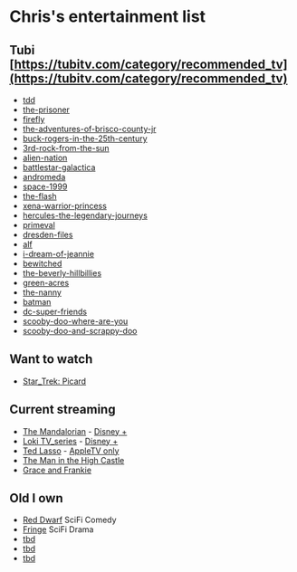 # Chris's entertainment list

## Tubi [https://tubitv.com/category/recommended_tv](https://tubitv.com/category/recommended_tv)
- [tdd]()
- [the-prisoner](https://tubitv.com/series/3254/the-prisoner)
- [firefly](https://tubitv.com/series/300007905/firefly)
- [the-adventures-of-brisco-county-jr](https://tubitv.com/series/300008433/the-adventures-of-brisco-county-jr)
- [buck-rogers-in-the-25th-century](https://tubitv.com/series/300006674/buck-rogers-in-the-25th-century)
- [3rd-rock-from-the-sun](https://tubitv.com/series/2993/3rd-rock-from-the-sun)
- [alien-nation](https://tubitv.com/series/300006380/alien-nation)
- [battlestar-galactica](https://tubitv.com/series/300006667/battlestar-galactica)
- [andromeda](https://tubitv.com/series/2192/andromeda)
- [space-1999](https://tubitv.com/series/3253/space-1999)
- [the-flash](https://tubitv.com/series/300008439/the-flash)
- [xena-warrior-princess](https://tubitv.com/series/3712/xena-warrior-princess)
- [hercules-the-legendary-journeys](https://tubitv.com/series/3717/hercules-the-legendary-journeys)
- [primeval](https://tubitv.com/series/300006803/primeval)
- [dresden-files](https://tubitv.com/series/1075/dresden-files)
- [alf](https://tubitv.com/series/300008442/alf)
- [i-dream-of-jeannie](https://tubitv.com/series/300006624/i-dream-of-jeannie)
- [bewitched](https://tubitv.com/series/300006608/bewitched)
- [the-beverly-hillbillies](https://tubitv.com/series/4588/the-beverly-hillbillies)
- [green-acres](https://tubitv.com/series/3202/green-acres)
- [the-nanny](https://tubitv.com/series/300006874/the-nanny)
- [batman](https://tubitv.com/series/300008188/batman)
- [dc-super-friends](https://tubitv.com/series/1010/dc-super-friends)
- [scooby-doo-where-are-you](https://tubitv.com/series/300006854/scooby-doo-where-are-you)
- [scooby-doo-and-scrappy-doo](https://tubitv.com/series/300006855/scooby-doo-and-scrappy-doo)


## Want to watch
- [Star_Trek: Picard](https://en.wikipedia.org/wiki/Star_Trek:_Picard)

## Current streaming

- [The Mandalorian](https://en.wikipedia.org/wiki/The_Mandalorian) - [Disney +](https://www.disneyplus.com/)
- [Loki TV_series](https://en.wikipedia.org/wiki/Loki_(TV_series)) - [Disney +](https://www.disneyplus.com/)
- [Ted Lasso](https://en.wikipedia.org/wiki/Ted_Lasso) - [AppleTV only]()
- [The Man in the High Castle](https://en.wikipedia.org/wiki/The_Man_in_the_High_Castle_(TV_series)) 
- [Grace and Frankie](https://en.wikipedia.org/wiki/Grace_and_Frankie)

## Old I own

- [Red Dwarf](https://en.wikipedia.org/wiki/Red_Dwarf) SciFi Comedy
- [Fringe](https://en.wikipedia.org/wiki/Fringe_(TV_series)) SciFi Drama
- [tbd]()
- [tbd]()
- [tbd]()
